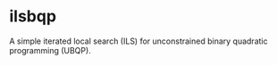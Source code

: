 # ilsbqp
A simple iterated local search (ILS) for unconstrained binary quadratic programming (UBQP).
